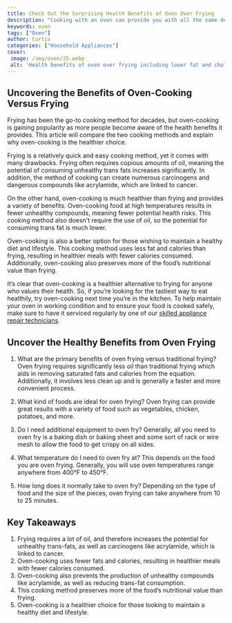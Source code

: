 ```yaml
---
title: Check Out the Surprising Health Benefits of Oven Over Frying
description: "Cooking with an oven can provide you with all the same delicious results with added benefits for your health Find out about the unexpected health benefits of oven-cooked foods that you may not have known"
keywords: oven
tags: ["Oven"]
author: Curtis
categories: ["Household Appliances"]
cover: 
 image: /img/oven/25.webp
 alt: 'Health benefits of oven over frying including lower fat and cholesterol levels and saving money'
---
```

## Uncovering the Benefits of Oven-Cooking Versus Frying

Frying has been the go-to cooking method for decades, but oven-cooking is gaining popularity as more people become aware of the health benefits it provides. This article will compare the two cooking methods and explain why oven-cooking is the healthier choice.

Frying is a relatively quick and easy cooking method, yet it comes with many drawbacks. Frying often requires copious amounts of oil, meaning the potential of consuming unhealthy trans fats increases significantly. In addition, the method of cooking can create numerous carcinogens and dangerous compounds like acrylamide, which are linked to cancer.

On the other hand, oven-cooking is much healthier than frying and provides a variety of benefits. Oven-cooking food at high temperatures results in fewer unhealthy compounds, meaning fewer potential health risks. This cooking method also doesn't require the use of oil, so the potential for consuming trans fat is much lower.

Oven-cooking is also a better option for those wishing to maintain a healthy diet and lifestyle. This cooking method uses less fat and calories than frying, resulting in healthier meals with fewer calories consumed. Additionally, oven-cooking also preserves more of the food’s nutritional value than frying.

It’s clear that oven-cooking is a healthier alternative to frying for anyone who values their health. So, if you’re looking for the tastiest way to eat healthily, try oven-cooking next time you’re in the kitchen. To help maintain your oven in working condition and to ensure your food is cooked safely, make sure to have it serviced regularly by one of our [skilled appliance repair technicians](./pages/appliance-repair-technicians).

## Uncover the Healthy Benefits from Oven Frying

1. What are the primary benefits of oven frying versus traditional frying? 
 Oven frying requires significantly less oil than traditional frying which aids in removing saturated fats and calories from the equation. Additionally, it involves less clean up and is generally a faster and more convenient process. 

2. What kind of foods are ideal for oven frying? 
 Oven frying can provide great results with a variety of food such as vegetables, chicken, potatoes, and more.

3. Do I need additional equipment to oven fry? 
 Generally, all you need to oven fry is a baking dish or baking sheet and some sort of rack or wire mesh to allow the food to get crispy on all sides. 

4. What temperature do I need to oven fry at? 
 This depends on the food you are oven frying. Generally, you will use oven temperatures range anywhere from 400°F to 450°F.

5. How long does it normally take to oven fry? 
 Depending on the type of food and the size of the pieces, oven frying can take anywhere from 10 to 25 minutes.

## Key Takeaways
1. Frying requires a lot of oil, and therefore increases the potential for unhealthy trans-fats, as well as carcinogens like acrylamide, which is linked to cancer. 
2. Oven-cooking uses fewer fats and calories, resulting in healthier meals with fewer calories consumed. 
3. Oven-cooking also prevents the production of unhealthy compounds like acrylamide, as well as reducing trans-fat consumption. 
4. This cooking method preserves more of the food’s nutritional value than frying. 
5. Oven-cooking is a healthier choice for those looking to maintain a healthy diet and lifestyle.
